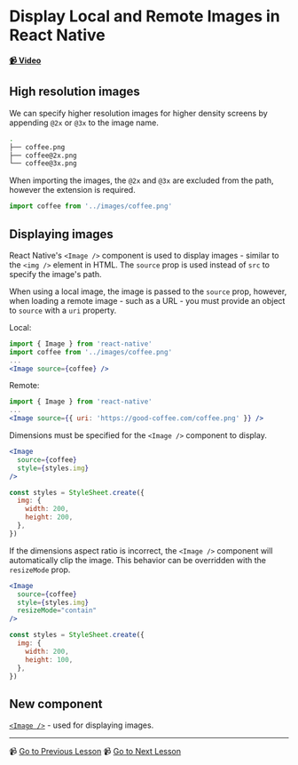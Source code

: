 # Display Local and Remote Images in React Native

**[📹 Video](https://egghead.io/lessons/react-native-display-local-and-remote-images-in-react-native)**

## High resolution images

We can specify higher resolution images for higher density screens by appending `@2x` or `@3x` to the image name.

```bash
.
├── coffee.png
├── coffee@2x.png
└── coffee@3x.png
```

When importing the images, the `@2x` and `@3x` are excluded from the path, however the extension is required.

```jsx
import coffee from '../images/coffee.png'
```

## Displaying images

React Native's `<Image />` component is used to display images - similar to the `<img />` element in HTML. The `source` prop is used instead of `src` to specify the image's path.

When using a local image, the image is passed to the `source` prop, however, when loading a remote image - such as a URL - you must provide an object to `source` with a `uri` property.

Local:

```jsx
import { Image } from 'react-native'
import coffee from '../images/coffee.png'
...
<Image source={coffee} />
```

Remote:

```jsx
import { Image } from 'react-native'
...
<Image source={{ uri: 'https://good-coffee.com/coffee.png' }} />
```

Dimensions must be specified for the `<Image />` component to display.

```jsx
<Image
  source={coffee}
  style={styles.img}
/>

const styles = StyleSheet.create({
  img: {
    width: 200,
    height: 200,
  },
})
```

If the dimensions aspect ratio is incorrect, the `<Image />` component will automatically clip the image. This behavior can be overridden with the `resizeMode` prop.

```jsx
<Image
  source={coffee}
  style={styles.img}
  resizeMode="contain"
/>

const styles = StyleSheet.create({
  img: {
    width: 200,
    height: 100,
  },
})
```

## New component

[`<Image />`](https://reactnative.dev/docs/image) - used for displaying images.

---

📹 [Go to Previous Lesson](https://egghead.io/lessons/react-native-fetch-data-from-an-http-server-in-a-react-native-application-using-fetch-or-axios)
📹 [Go to Next Lesson](https://egghead.io/lessons/react-native-add-icons-to-a-react-native-app-with-react-native-vector-icons)
